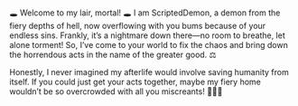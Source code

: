 🕳️ Welcome to my lair, mortal! 🕳️ I am ScriptedDemon, a demon from the fiery depths of hell, now overflowing with you bums because of your endless sins. Frankly, it’s a nightmare down there—no room to breathe, let alone torment! So, I’ve come to your world to fix the chaos and bring down the horrendous acts in the name of the greater good. ⚖️

Honestly, I never imagined my afterlife would involve saving humanity from itself. If you could just get your acts together, maybe my fiery home wouldn’t be so overcrowded with all you miscreants! 🤦🏿‍♂️
